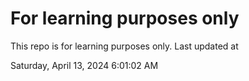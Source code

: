 # For learning purposes only
This repo is for learning purposes only.
Last updated at

Saturday, April 13, 2024 6:01:02 AM

